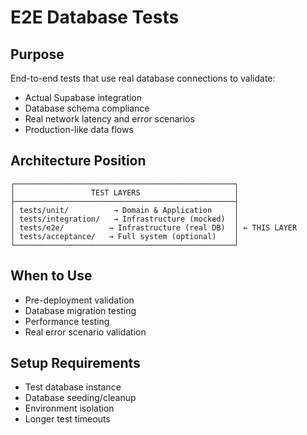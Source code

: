 # E2E Database Tests

## Purpose
End-to-end tests that use real database connections to validate:
- Actual Supabase integration
- Database schema compliance
- Real network latency and error scenarios
- Production-like data flows

## Architecture Position
```
┌─────────────────────────────────────────────────┐
│                 TEST LAYERS                     │
├─────────────────────────────────────────────────┤
│ tests/unit/          → Domain & Application     │
│ tests/integration/   → Infrastructure (mocked)  │
│ tests/e2e/          → Infrastructure (real DB)  │ ← THIS LAYER
│ tests/acceptance/   → Full system (optional)    │
└─────────────────────────────────────────────────┘
```

## When to Use
- Pre-deployment validation
- Database migration testing
- Performance testing
- Real error scenario validation

## Setup Requirements
- Test database instance
- Database seeding/cleanup
- Environment isolation
- Longer test timeouts